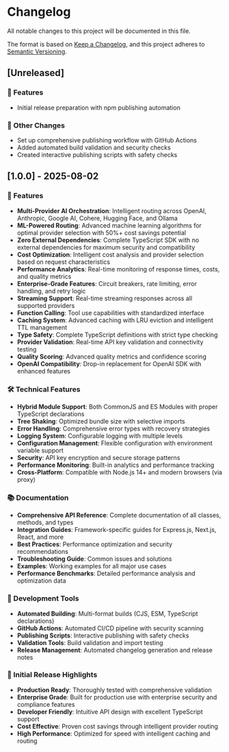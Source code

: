# Changelog

All notable changes to this project will be documented in this file.

The format is based on [Keep a Changelog](https://keepachangelog.com/en/1.0.0/),
and this project adheres to [Semantic Versioning](https://semver.org/spec/v2.0.0.html).

## [Unreleased]

### 🚀 Features
- Initial release preparation with npm publishing automation

### 📝 Other Changes
- Set up comprehensive publishing workflow with GitHub Actions
- Added automated build validation and security checks
- Created interactive publishing scripts with safety checks

## [1.0.0] - 2025-08-02

### 🚀 Features

- **Multi-Provider AI Orchestration**: Intelligent routing across OpenAI, Anthropic, Google AI, Cohere, Hugging Face, and Ollama
- **ML-Powered Routing**: Advanced machine learning algorithms for optimal provider selection with 50%+ cost savings potential
- **Zero External Dependencies**: Complete TypeScript SDK with no external dependencies for maximum security and compatibility
- **Cost Optimization**: Intelligent cost analysis and provider selection based on request characteristics
- **Performance Analytics**: Real-time monitoring of response times, costs, and quality metrics
- **Enterprise-Grade Features**: Circuit breakers, rate limiting, error handling, and retry logic
- **Streaming Support**: Real-time streaming responses across all supported providers
- **Function Calling**: Tool use capabilities with standardized interface
- **Caching System**: Advanced caching with LRU eviction and intelligent TTL management
- **Type Safety**: Complete TypeScript definitions with strict type checking
- **Provider Validation**: Real-time API key validation and connectivity testing
- **Quality Scoring**: Advanced quality metrics and confidence scoring
- **OpenAI Compatibility**: Drop-in replacement for OpenAI SDK with enhanced features

### 🛠️ Technical Features

- **Hybrid Module Support**: Both CommonJS and ES Modules with proper TypeScript declarations
- **Tree Shaking**: Optimized bundle size with selective imports
- **Error Handling**: Comprehensive error types with recovery strategies
- **Logging System**: Configurable logging with multiple levels
- **Configuration Management**: Flexible configuration with environment variable support
- **Security**: API key encryption and secure storage patterns
- **Performance Monitoring**: Built-in analytics and performance tracking
- **Cross-Platform**: Compatible with Node.js 14+ and modern browsers (via proxy)

### 📚 Documentation

- **Comprehensive API Reference**: Complete documentation of all classes, methods, and types
- **Integration Guides**: Framework-specific guides for Express.js, Next.js, React, and more
- **Best Practices**: Performance optimization and security recommendations
- **Troubleshooting Guide**: Common issues and solutions
- **Examples**: Working examples for all major use cases
- **Performance Benchmarks**: Detailed performance analysis and optimization data

### 🔧 Development Tools

- **Automated Building**: Multi-format builds (CJS, ESM, TypeScript declarations)
- **GitHub Actions**: Automated CI/CD pipeline with security scanning
- **Publishing Scripts**: Interactive publishing with safety checks
- **Validation Tools**: Build validation and import testing
- **Release Management**: Automated changelog generation and release notes

### 🎯 Initial Release Highlights

- **Production Ready**: Thoroughly tested with comprehensive validation
- **Enterprise Grade**: Built for production use with enterprise security and compliance features
- **Developer Friendly**: Intuitive API design with excellent TypeScript support
- **Cost Effective**: Proven cost savings through intelligent provider routing
- **High Performance**: Optimized for speed with intelligent caching and routing